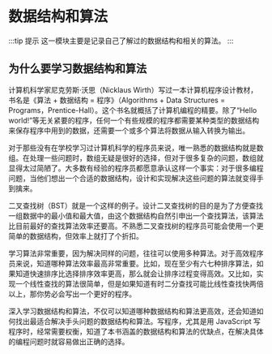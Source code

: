 # 数据结构和算法

:::tip 提示
这一模块主要是记录自己了解过的数据结构和相关的算法。
:::

## 为什么要学习数据结构和算法

计算机科学家尼克劳斯·沃思（Nicklaus Wirth）写过一本计算机程序设计教材，书名是《算法 + 数据结构 = 程序》（Algorithms + Data Structures = Programs，Prentice-Hall）。这个书名就概括了计算机编程的精要。除了“Hello world!”等无关紧要的程序，任何一个有些规模的程序都需要某种类型的数据结构来保存程序中用到的数据，还需要一个或多个算法将数据从输入转换为输出。

对于那些没有在学校学习过计算机科学的程序员来说，唯一熟悉的数据结构就是数组。在处理一些问题时，数组无疑是很好的选择，但对于很多复杂的问题，数组就显得太过简陋了。大多数有经验的程序员都愿意承认这样一个事实：对于很多编程问题，当他们想出一个合适的数据结构，设计和实现解决这些问题的算法就变得手到擒来。

二叉查找树（BST）就是一个这样的例子。设计二叉查找树的目的是为了方便查找一组数据中的最小值和最大值，由这个数据结构自然引申出一个查找算法，该算法比目前最好的查找算法效率还要高。不熟悉二叉查找树的程序员可能会使用一个更简单的数据结构，但效率上就打了个折扣。

学习算法非常重要，因为解决同样的问题，往往可以使用多种算法。对于高效程序员来说，知道哪种算法效率最高非常重要。比如，现在至少有六七种排序算法，如果知道快速排序比选择排序效率更高，那么就会让排序过程变得高效。又比如，实现一个线性查找的算法很简单，但是如果知道有时二分查找可能比线性查找快两倍以上，那你势必会写出一个更好的程序。

深入学习数据结构和算法，不仅可以知道哪种数据结构和算法更高效，还会知道如何找出最适合解决手头问题的数据结构和算法。写程序，尤其是用 JavaScript 写程序时，经常需要权衡，知道了本书涵盖的数据结构和算法的优缺点，在解决具体的编程问题时就容易做出正确的选择。
